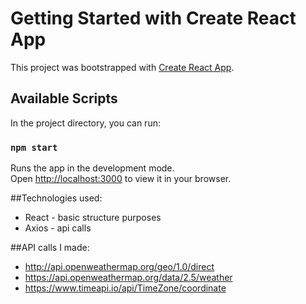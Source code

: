 # Getting Started with Create React App

This project was bootstrapped with [Create React App](https://github.com/facebook/create-react-app).

## Available Scripts

In the project directory, you can run:

### `npm start`

Runs the app in the development mode.\
Open [http://localhost:3000](http://localhost:3000) to view it in your browser.

##Technologies used:
 - React - basic structure purposes
 - Axios - api calls
 
 ##API calls I made:
 - http://api.openweathermap.org/geo/1.0/direct
 - https://api.openweathermap.org/data/2.5/weather
 - https://www.timeapi.io/api/TimeZone/coordinate

